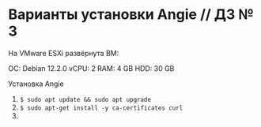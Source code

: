 # Варианты установки Angie // ДЗ № 3

На VMware ESXi развёрнута ВМ:

ОС: Debian 12.2.0
vCPU: 2
RAM: 4 GB
HDD: 30 GB

Установка Angie

1. `$ sudo apt update && sudo apt upgrade`
2. `$ sudo apt-get install -y ca-certificates curl`
3. 
